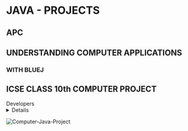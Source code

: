 # JAVA - PROJECTS
## APC
## UNDERSTANDING COMPUTER APPLICATIONS
### WITH BLUEJ
## ICSE CLASS 10th COMPUTER PROJECT
<summary>Developers</summary>
<details>
 <b>Vijay Kumar Panday</b>\n
 <b>Dilip Kumar Dey</b>
</details>
  
  
![Computer-Java-Project](https://telegra.ph/file/57c67f575eb0f1198e5a4.jpg)
